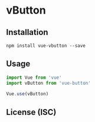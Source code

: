 # vButton

## Installation

```npm
npm install vue-vbutton --save
```

## Usage

```js
import Vue from 'vue'
import vButton from 'vue-button'

Vue.use(vButton)
```

## License (ISC)